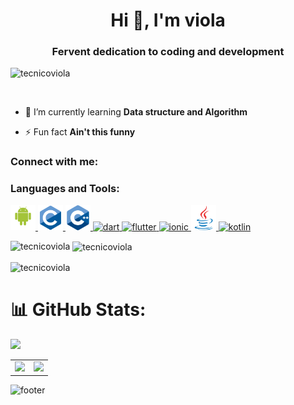 <h1 align="center">Hi 👋, I'm viola</h1>
<h3 align="center">Fervent dedication to coding and development</h3>


<p align="left"> <img src="https://komarev.com/ghpvc/?username=tecnicoviola&label=Profile%20views&color=0e75b6&style=flat" alt="tecnicoviola" /> </p>

<p align="left"> <a href="https://twitter.com/" target="blank"><img src="https://img.shields.io/twitter/follow/?logo=twitter&style=for-the-badge" alt="" /></a> </p>

- 🌱 I’m currently learning **Data structure and Algorithm**

- ⚡ Fun fact **Ain't this funny**

<h3 align="left">Connect with me:</h3>
<p align="left">
</p>

<h3 align="left">Languages and Tools:</h3>
<p align="left"> <a href="https://developer.android.com" target="_blank" rel="noreferrer"> <img src="https://raw.githubusercontent.com/devicons/devicon/master/icons/android/android-original-wordmark.svg" alt="android" width="40" height="40"/> </a> <a href="https://www.cprogramming.com/" target="_blank" rel="noreferrer"> <img src="https://raw.githubusercontent.com/devicons/devicon/master/icons/c/c-original.svg" alt="c" width="40" height="40"/> </a> <a href="https://www.w3schools.com/cpp/" target="_blank" rel="noreferrer"> <img src="https://raw.githubusercontent.com/devicons/devicon/master/icons/cplusplus/cplusplus-original.svg" alt="cplusplus" width="40" height="40"/> </a> <a href="https://dart.dev" target="_blank" rel="noreferrer"> <img src="https://www.vectorlogo.zone/logos/dartlang/dartlang-icon.svg" alt="dart" width="40" height="40"/> </a> <a href="https://flutter.dev" target="_blank" rel="noreferrer"> <img src="https://www.vectorlogo.zone/logos/flutterio/flutterio-icon.svg" alt="flutter" width="40" height="40"/> </a> <a href="https://ionicframework.com" target="_blank" rel="noreferrer"> <img src="https://upload.wikimedia.org/wikipedia/commons/d/d1/Ionic_Logo.svg" alt="ionic" width="40" height="40"/> </a> <a href="https://www.java.com" target="_blank" rel="noreferrer"> <img src="https://raw.githubusercontent.com/devicons/devicon/master/icons/java/java-original.svg" alt="java" width="40" height="40"/> </a> <a href="https://kotlinlang.org" target="_blank" rel="noreferrer"> <img src="https://www.vectorlogo.zone/logos/kotlinlang/kotlinlang-icon.svg" alt="kotlin" width="40" height="40"/> </a> </p>

<p><img align="left" src="https://github-readme-stats.vercel.app/api/top-langs?username=tecnicoviola&show_icons=true&locale=en&layout=compact" alt="tecnicoviola" /></p>

<p>&nbsp;<img align="center" src="https://github-readme-stats.vercel.app/api?username=tecnicoviola&show_icons=true&locale=en" alt="tecnicoviola" /></p>

<p><img align="center" src="https://github-readme-streak-stats.herokuapp.com/?user=tecnicoviola&" alt="tecnicoviola" /></p>

# 📊 GitHub Stats:
<img src="http://github-profile-summary-cards.vercel.app/api/cards/profile-details?username=VIOLA&theme=dark"  width="1200">

<table>
  <tr>
    <td><img src="http://github-profile-summary-cards.vercel.app/api/cards/productive-time?username=sunny2788&theme=dark&utcOffset=8" width="700"></td>
    <td><img src="http://github-profile-summary-cards.vercel.app/api/cards/stats?username=VIOLA&theme=dark" width="700"></td>
  </tr>
</table>


![footer](https://user-images.githubusercontent.com/10498744/210157572-1fca0242-8af2-46a6-bfa3-666ffd40ebde.svg)

<!-- End of README.md -->
